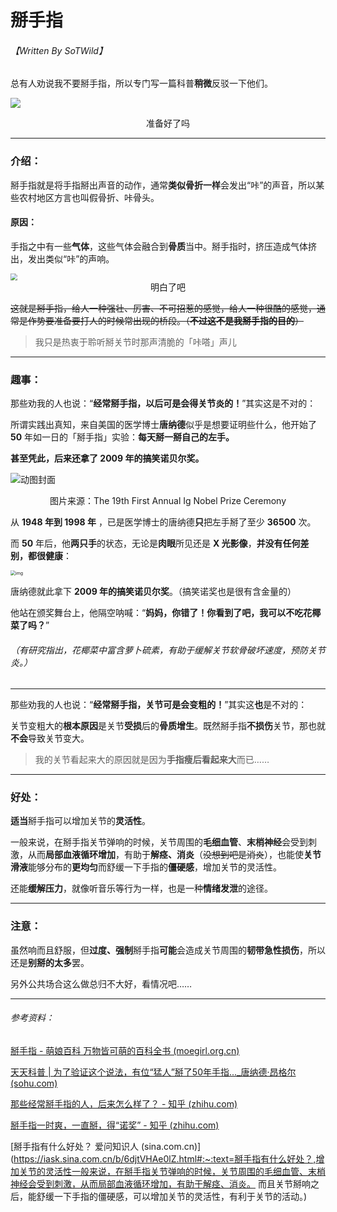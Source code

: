 # 掰手指

###### 【Written By SoTWild】



总有人劝说我不要掰手指，所以专门写一篇科普**稍微**反驳一下他们。

![](https://tse4-mm.cn.bing.net/th/id/OIP-C.RrpUuD7fAsJpcoYbfdSt-AHaE8?pid=ImgDet&rs=1)

<center>准备好了吗</center> 

------

### 介绍：

掰手指就是将手指掰出声音的动作，通常**类似骨折一样**会发出“咔”的声音，所以某些农村地区方言也叫假骨折、咔骨头。

#### 原因：

手指之中有一些**气体**，这些气体会融合到**骨质**当中。掰手指时，挤压造成气体挤出，发出类似“咔”的声响。

<img src="http://p4.itc.cn/q_70/images03/20201202/956b2bcd98e1476ab15b5767f65daf0f.png" style="zoom:67%;" />

<center>明白了吧</center>

~~这就是掰手指，给人一种强壮、厉害、不可招惹的感觉，给人一种很酷的感觉，通常是作势要准备要打人的时候常出现的桥段。（**不过这不是我掰手指的目的**）~~

> 我只是热衷于聆听掰关节时那声清脆的「咔嗒」声儿

------

### 趣事：

那些劝我的人也说：“**经常掰手指，以后可是会得关节炎的！**”其实这是不对的：

所谓实践出真知，来自美国的医学博士**唐纳德**似乎是想要证明些什么，他开始了 **50** 年如一日的「掰手指」实验：**每天掰一掰自己的左手。**

**甚至凭此，后来还拿了 2009 年的搞笑诺贝尔奖。**

![动图封面](https://pic1.zhimg.com/v2-f6f18f35edbc89ac039d09f11c0c2d9c_b.jpg)

<center>图片来源：The 19th First Annual Ig Nobel Prize Ceremony</center>

从 **1948 年到 1998 年** ，已是医学博士的唐纳德**只**把左手掰了至少 **36500** 次。

而 **50** 年后，他**两只手**的状态，无论是**肉眼**所见还是 **X 光影像**，**并没有任何差别，都很健康**：

<img src="http://p7.itc.cn/q_70/images03/20201202/bfdd837f32f247649daf44afcda056ac.jpeg" alt="img" style="zoom:50%;" />

唐纳德就此拿下 **2009 年的搞笑诺贝尔奖**。（搞笑诺奖也是很有含金量的）

他站在颁奖舞台上，他隔空呐喊：“**妈妈，你错了！你看到了吧，我可以不吃花椰菜了吗？**”

###### （有研究指出，花椰菜中富含萝卜硫素，有助于缓解关节软骨破坏速度，预防关节炎。）

------

那些劝我的人也说：“**经常掰手指，关节可是会变粗的！**”其实这**也**是不对的：

关节变粗大的**根本原因**是关节**受损**后的**骨质增生**。既然掰手指**不损伤**关节，那也就**不会**导致关节变大。

> 我的关节看起来大的原因就是因为**手指瘦后看起来大**而已……

------

### 好处：

**适当**掰手指可以增加关节的**灵活性**。

一般来说，在掰手指关节弹响的时候，关节周围的**毛细血管**、**末梢神经**会受到刺激，从而**局部血液循环增加**，有助于**解痉、消炎**（~~没想到吧是消炎~~），也能使**关节滑液**能够分布的**更均匀**而舒缓一下手指的**僵硬感**，增加关节的灵活性。

还能**缓解压力**，就像听音乐等行为一样，也是一种**情绪发泄**的途径。

------

### 注意：

虽然响而且舒服，但**过度、强制**掰手指**可能**会造成关节周围的**韧带急性损伤**，所以还是**别掰的太多**罢。

另外公共场合这么做总归不大好，看情况吧……

------

###### 参考资料：

[掰手指 - 萌娘百科 万物皆可萌的百科全书 (moegirl.org.cn)](https://zh.moegirl.org.cn/掰手指)

[天天科普 | 为了验证这个说法，有位“猛人”掰了50年手指..._唐纳德·昂格尔 (sohu.com)](https://www.sohu.com/a/435787390_120059654)

[那些经常掰手指的人，后来怎么样了？ - 知乎 (zhihu.com)](https://zhuanlan.zhihu.com/p/403425308)

[掰手指一时爽，一直掰，得“诺奖” - 知乎 (zhihu.com)](https://zhuanlan.zhihu.com/p/62016349)

[掰手指有什么好处？ 爱问知识人 (sina.com.cn)](https://iask.sina.com.cn/b/6djtVHAe0lZ.html#:~:text=掰手指有什么好处？,增加关节的灵活性一般来说，在掰手指关节弹响的时候，关节周围的毛细血管、末梢神经会受到刺激，从而局部血液循环增加，有助于解痉、消炎。 而且关节掰响之后，能舒缓一下手指的僵硬感，可以增加关节的灵活性，有利于关节的活动。)